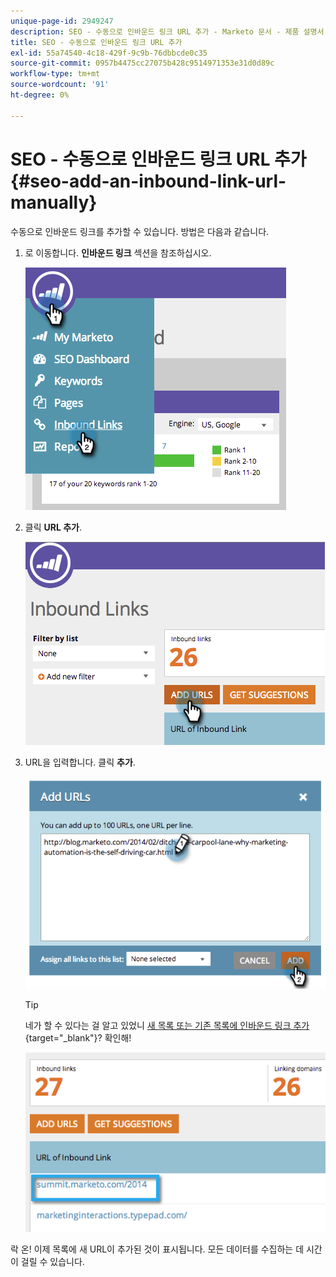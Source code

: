 ```yaml
---
unique-page-id: 2949247
description: SEO - 수동으로 인바운드 링크 URL 추가 - Marketo 문서 - 제품 설명서
title: SEO - 수동으로 인바운드 링크 URL 추가
exl-id: 55a74540-4c18-429f-9c9b-76dbbcde0c35
source-git-commit: 0957b4475cc27075b428c9514971353e31d0d89c
workflow-type: tm+mt
source-wordcount: '91'
ht-degree: 0%

---
```


# SEO - 수동으로 인바운드 링크 URL 추가 {#seo-add-an-inbound-link-url-manually}

수동으로 인바운드 링크를 추가할 수 있습니다. 방법은 다음과 같습니다.

1. 로 이동합니다. **인바운드 링크** 섹션을 참조하십시오.

   ![](assets/image2014-9-18-13-3a40-3a3.png)

1. 클릭 **URL 추가**.

   ![](assets/image2014-9-18-13-3a40-3a8.png)

1. URL을 입력합니다. 클릭 **추가**.

   ![](assets/image2014-9-18-13-3a40-3a32.png)

   >[!TIP]
   >
   >네가 할 수 있다는 걸 알고 있었니 [새 목록 또는 기존 목록에 인바운드 링크 추가](/help/marketo/product-docs/additional-apps/seo/understanding-seo/seo-managing-lists.md){target=&quot;_blank&quot;}? 확인해!

   ![](assets/image2014-9-18-13-3a41-3a14.png)

락 온! 이제 목록에 새 URL이 추가된 것이 표시됩니다. 모든 데이터를 수집하는 데 시간이 걸릴 수 있습니다.
